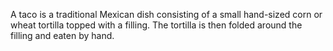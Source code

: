 A taco is a traditional Mexican dish consisting of a small hand-sized corn or wheat tortilla topped with a filling. The tortilla is then folded around the filling and eaten by hand.